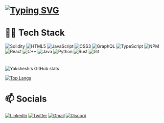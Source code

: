 # <a href="/"><img src="https://readme-typing-svg.demolab.com?font=Nunito+Sans&size=30&duration=5000&pause=100&color=5B5BF7&width=1000&lines=Hello+%F0%9F%91%8B+;I+am+Yakshesh+Gupta+;I+am+a+Web+and+Smart+Contract+Developer+" alt="Typing SVG" /></a>

# 🧑‍💻 Tech Stack
  
![Solidity](https://img.shields.io/badge/Solidity-%23363636.svg?style=for-the-badge&logo=solidity&logoColor=white) ![HTML5](https://img.shields.io/badge/html5-%23E34F26.svg?style=for-the-badge&logo=html5&logoColor=white) ![JavaScript](https://img.shields.io/badge/javascript-%23323330.svg?style=for-the-badge&logo=javascript&logoColor=%23F7DF1E) ![CSS3](https://img.shields.io/badge/css3-%231572B6.svg?style=for-the-badge&logo=css3&logoColor=white) ![GraphQL](https://img.shields.io/badge/-GraphQL-E10098?style=for-the-badge&logo=graphql&logoColor=white) ![TypeScript](https://img.shields.io/badge/typescript-%23007ACC.svg?style=for-the-badge&logo=typescript&logoColor=white) ![NPM](https://img.shields.io/badge/NPM-%23CB3837.svg?style=for-the-badge&logo=npm&logoColor=white) ![React](https://img.shields.io/badge/react-%2320232a.svg?style=for-the-badge&logo=react&logoColor=%2361DAFB) ![C++](https://img.shields.io/badge/c++-%2300599C.svg?style=for-the-badge&logo=c%2B%2B&logoColor=white) ![Java](https://img.shields.io/badge/java-%23ED8B00.svg?style=for-the-badge&logo=java&logoColor=white) ![Python](https://img.shields.io/badge/python-3670A0?style=for-the-badge&logo=python&logoColor=ffdd54) ![Rust](https://img.shields.io/badge/rust-%23000000.svg?style=for-the-badge&logo=rust&logoColor=white) ![Git](https://img.shields.io/badge/git-%23F05033.svg?style=for-the-badge&logo=git&logoColor=white)
#


![Yakshesh's GitHub stats](https://github-readme-stats.vercel.app/api?username=yaksheshgupta&show_icons=true&theme=transparent) 

[![Top Langs](https://github-readme-stats.vercel.app/api/top-langs/?username=yaksheshgupta&show_icons=true&theme=transparent)](https://github.com/anuraghazra/github-readme-stats)


#  📫 Socials

<a target="_blank" href="https://www.linkedin.com/in/yakshesh-gupta-254643230/">![LinkedIn](https://img.shields.io/badge/linkedin-%230077B5.svg?style=for-the-badge&logo=linkedin&logoColor=white)</a> <a target="_blank" href="https://twitter.com/GuptaYakshesh">![Twitter](https://img.shields.io/badge/Twitter-%231DA1F2.svg?style=for-the-badge&logo=Twitter&logoColor=white)</a> <a target="_blank" href="yaksheshgupta59@gmail.com">![Gmail](https://img.shields.io/badge/Gmail-D14836?style=for-the-badge&logo=gmail&logoColor=white)</a> <a target="_blank" href="">![Discord](https://img.shields.io/badge/Discord-%235865F2.svg?style=for-the-badge&logo=discord&logoColor=white)</a>
